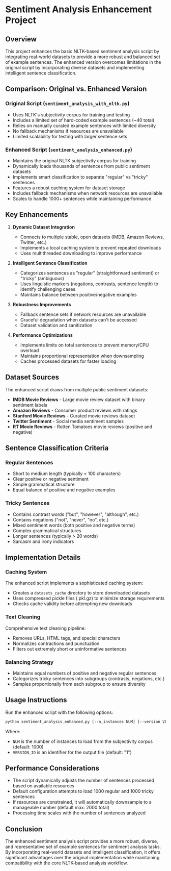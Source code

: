 # Sentiment Analysis Enhancement Project

## Overview

This project enhances the basic NLTK-based sentiment analysis script by integrating real-world datasets to provide a more robust and balanced set of example sentences. The enhanced version overcomes limitations in the original script by incorporating diverse datasets and implementing intelligent sentence classification.

## Comparison: Original vs. Enhanced Version

### Original Script (`sentiment_analysis_with_nltk.py`)
- Uses NLTK's subjectivity corpus for training and testing
- Includes a limited set of hard-coded example sentences (~40 total)
- Relies on manually curated example sentences with limited diversity
- No fallback mechanisms if resources are unavailable
- Limited scalability for testing with larger sentence sets

### Enhanced Script (`sentiment_analysis_enhanced.py`)
- Maintains the original NLTK subjectivity corpus for training
- Dynamically loads thousands of sentences from public sentiment datasets
- Implements smart classification to separate "regular" vs "tricky" sentences
- Features a robust caching system for dataset storage
- Includes fallback mechanisms when network resources are unavailable
- Scales to handle 1000+ sentences while maintaining performance

## Key Enhancements

1. **Dynamic Dataset Integration**
   - Connects to multiple stable, open datasets (IMDB, Amazon Reviews, Twitter, etc.)
   - Implements a local caching system to prevent repeated downloads
   - Uses multithreaded downloading to improve performance

2. **Intelligent Sentence Classification**
   - Categorizes sentences as "regular" (straightforward sentiment) or "tricky" (ambiguous)
   - Uses linguistic markers (negations, contrasts, sentence length) to identify challenging cases
   - Maintains balance between positive/negative examples

3. **Robustness Improvements**
   - Fallback sentence sets if network resources are unavailable
   - Graceful degradation when datasets can't be accessed
   - Dataset validation and sanitization

4. **Performance Optimizations**
   - Implements limits on total sentences to prevent memory/CPU overload
   - Maintains proportional representation when downsampling
   - Caches processed datasets for faster loading

## Dataset Sources

The enhanced script draws from multiple public sentiment datasets:

- **IMDB Movie Reviews** - Large movie review dataset with binary sentiment labels
- **Amazon Reviews** - Consumer product reviews with ratings
- **Stanford Movie Reviews** - Curated movie reviews dataset
- **Twitter Sentiment** - Social media sentiment samples
- **RT Movie Reviews** - Rotten Tomatoes movie reviews (positive and negative)

## Sentence Classification Criteria

### Regular Sentences
- Short to medium length (typically < 100 characters)
- Clear positive or negative sentiment
- Simple grammatical structure
- Equal balance of positive and negative examples

### Tricky Sentences
- Contains contrast words ("but", "however", "although", etc.)
- Contains negations ("not", "never", "no", etc.)
- Mixed sentiment words (both positive and negative terms)
- Complex grammatical structures
- Longer sentences (typically > 20 words)
- Sarcasm and irony indicators

## Implementation Details

### Caching System
The enhanced script implements a sophisticated caching system:
- Creates a `datasets_cache` directory to store downloaded datasets
- Uses compressed pickle files (.pkl.gz) to minimize storage requirements
- Checks cache validity before attempting new downloads

### Text Cleaning
Comprehensive text cleaning pipeline:
- Removes URLs, HTML tags, and special characters
- Normalizes contractions and punctuation
- Filters out extremely short or uninformative sentences

### Balancing Strategy
- Maintains equal numbers of positive and negative regular sentences
- Categorizes tricky sentences into subgroups (contrasts, negations, etc.)
- Samples proportionally from each subgroup to ensure diversity

## Usage Instructions

Run the enhanced script with the following options:

```bash
python sentiment_analysis_enhanced.py [--n_instances NUM] [--version VERSION_ID]
```

Where:
- `NUM` is the number of instances to load from the subjectivity corpus (default: 1000)
- `VERSION_ID` is an identifier for the output file (default: "1")

## Performance Considerations

- The script dynamically adjusts the number of sentences processed based on available resources
- Default configuration attempts to load 1000 regular and 1000 tricky sentences
- If resources are constrained, it will automatically downsample to a manageable number (default max: 2000 total)
- Processing time scales with the number of sentences analyzed

## Conclusion

The enhanced sentiment analysis script provides a more robust, diverse, and representative set of example sentences for sentiment analysis tasks. By incorporating real-world datasets and intelligent classification, it offers significant advantages over the original implementation while maintaining compatibility with the core NLTK-based analysis workflow.
